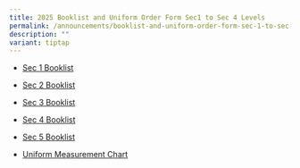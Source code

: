 ```yaml
---
title: 2025 Booklist and Uniform Order Form Sec1 to Sec 4 Levels
permalink: /announcements/booklist-and-uniform-order-form-sec-1-to-sec-5/
description: ""
variant: tiptap
---
```

<ul data-tight="true" class="tight">
<li>
<p><a href="/files/2025 Booklist/Booklists___Uniform_Order___S1.pdf" rel="noopener nofollow" target="_blank">Sec 1 Booklist</a>
</p>
</li>
<li>
<p><a href="/files/2025 Booklist/CVSS_Sec_2_Booklist_2025.pdf" rel="noopener nofollow" target="_blank">Sec 2 Booklist</a>
</p>
</li>
<li>
<p><a href="/files/2025 Booklist/CVSS_Sec_3_Booklist_2025.pdf" rel="noopener nofollow" target="_blank">Sec 3 Booklist</a>
</p>
</li>
<li>
<p><a href="/files/2025 Booklist/CVSS_Sec_4_Booklist_2025.pdf" rel="noopener nofollow" target="_blank">Sec 4 Booklist</a>
</p>
</li>
<li>
<p><a href="/files/2025 Booklist/Sec_5_Booklist.pdf" rel="noopener nofollow" target="_blank">Sec 5 Booklist</a>
</p>
</li>
<li>
<p><a href="/files/2024%20Booklist/uniform%20measurement%20chart2.pdf" rel="noopener noreferrer nofollow" target="_blank">Uniform Measurement Chart</a>
</p>
</li>
</ul>
<p></p>